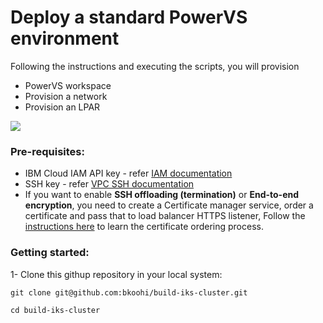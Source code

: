 # Deploy a standard PowerVS environment

Following the instructions and executing the scripts, you will provision

- PowerVS workspace
- Provision a network
- Provision an LPAR

![](images/vpc-autoscale.png)

### Pre-requisites:

- IBM Cloud IAM API key - refer [IAM documentation](https://cloud.ibm.com/docs/iam?topic=iam-manapikey)
- SSH key - refer [VPC SSH documentation](https://cloud.ibm.com/docs/vpc?topic=vpc-ssh-keys)
- If you want to enable **SSH offloading (termination)** or **End-to-end encryption**, you need to create a Certificate manager service, order a certificate and pass that to load balancer HTTPS listener, Follow the [instructions here](https://cloud.ibm.com/docs/certificate-manager?topic=certificate-manager-ordering-certificates) to learn the certificate ordering process.

### Getting started:

1- Clone this githup repository in your local system:
```
git clone git@github.com:bkoohi/build-iks-cluster.git
```
```
cd build-iks-cluster
```
